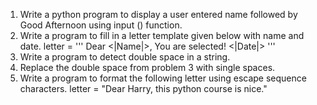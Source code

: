 1. Write a python program to display a user entered name followed by Good
Afternoon using input () function.
2. Write a program to fill in a letter template given below with name and date.
letter = '''
Dear <|Name|>,
You are selected!
<|Date|>
'''
3. Write a program to detect double space in a string.
4. Replace the double space from problem 3 with single spaces.
5. Write a program to format the following letter using escape sequence
characters.
letter = "Dear Harry, this python course is nice."